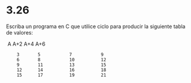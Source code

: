 # 3.26 

Escriba un programa en C que utilice ciclo para producir la siguiente tabla de valores:

​		    A		      A+2		         A+4		          A+6

		3		5			7			9
		6		8			10			12
		9		11			13			15
		12		14			16			18
		15		17			19			21

